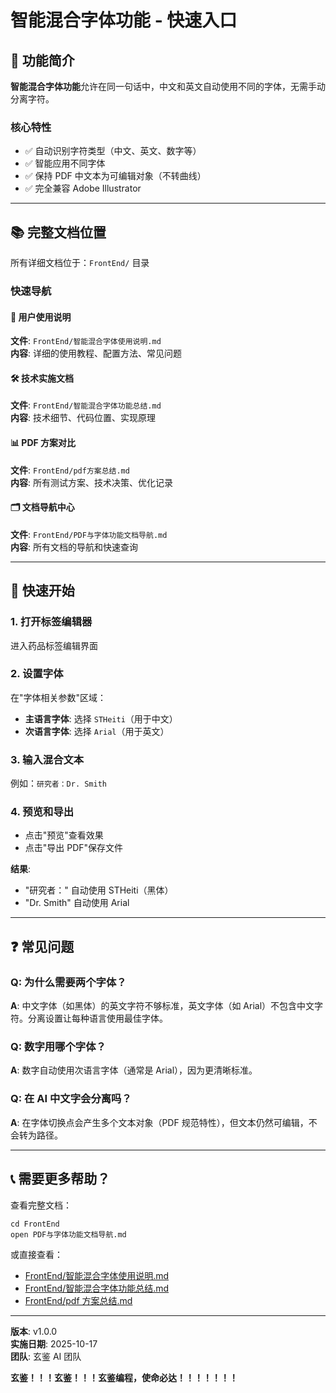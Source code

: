 # 智能混合字体功能 - 快速入口

## 🎯 功能简介

**智能混合字体功能**允许在同一句话中，中文和英文自动使用不同的字体，无需手动分离字符。

### 核心特性

- ✅ 自动识别字符类型（中文、英文、数字等）
- ✅ 智能应用不同字体
- ✅ 保持 PDF 中文本为可编辑对象（不转曲线）
- ✅ 完全兼容 Adobe Illustrator

---

## 📚 完整文档位置

所有详细文档位于：`FrontEnd/` 目录

### 快速导航

#### 📖 用户使用说明

**文件**: `FrontEnd/智能混合字体使用说明.md`  
**内容**: 详细的使用教程、配置方法、常见问题

#### 🛠️ 技术实施文档

**文件**: `FrontEnd/智能混合字体功能总结.md`  
**内容**: 技术细节、代码位置、实现原理

#### 📊 PDF 方案对比

**文件**: `FrontEnd/pdf方案总结.md`  
**内容**: 所有测试方案、技术决策、优化记录

#### 🗂️ 文档导航中心

**文件**: `FrontEnd/PDF与字体功能文档导航.md`  
**内容**: 所有文档的导航和快速查询

---

## 🚀 快速开始

### 1. 打开标签编辑器

进入药品标签编辑界面

### 2. 设置字体

在"字体相关参数"区域：

- **主语言字体**: 选择 `STHeiti`（用于中文）
- **次语言字体**: 选择 `Arial`（用于英文）

### 3. 输入混合文本

例如：`研究者：Dr. Smith`

### 4. 预览和导出

- 点击"预览"查看效果
- 点击"导出 PDF"保存文件

**结果**:

- "研究者：" 自动使用 STHeiti（黑体）
- "Dr. Smith" 自动使用 Arial

---

## ❓ 常见问题

### Q: 为什么需要两个字体？

**A**: 中文字体（如黑体）的英文字符不够标准，英文字体（如 Arial）不包含中文字符。分离设置让每种语言使用最佳字体。

### Q: 数字用哪个字体？

**A**: 数字自动使用次语言字体（通常是 Arial），因为更清晰标准。

### Q: 在 AI 中文字会分离吗？

**A**: 在字体切换点会产生多个文本对象（PDF 规范特性），但文本仍然可编辑，不会转为路径。

---

## 📞 需要更多帮助？

查看完整文档：

```
cd FrontEnd
open PDF与字体功能文档导航.md
```

或直接查看：

- [FrontEnd/智能混合字体使用说明.md](FrontEnd/智能混合字体使用说明.md)
- [FrontEnd/智能混合字体功能总结.md](FrontEnd/智能混合字体功能总结.md)
- [FrontEnd/pdf 方案总结.md](FrontEnd/pdf方案总结.md)

---

**版本**: v1.0.0  
**实施日期**: 2025-10-17  
**团队**: 玄鉴 AI 团队

**玄鉴！！！玄鉴！！！玄鉴编程，使命必达！！！！！！！**
